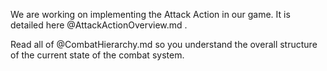 We are working on implementing the Attack Action in our game. It is detailed here @AttackActionOverview.md .

Read all of @CombatHierarchy.md so you understand the overall structure of the current state of the combat system.